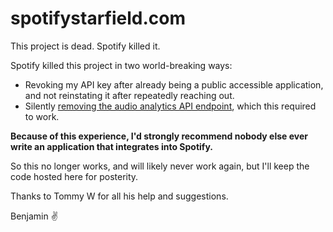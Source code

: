 # spotifystarfield.com

This project is dead. Spotify killed it.

Spotify killed this project in two world-breaking ways:

- Revoking my API key after already being a public accessible application, and not reinstating it after repeatedly reaching out.
- Silently [removing the audio analytics API endpoint](https://community.spotify.com/t5/Spotify-for-Developers/Changes-to-Web-API/td-p/6540414/), which this required to work.

**Because of this experience, I'd strongly recommend nobody else ever write an application that integrates into Spotify.**

So this no longer works, and will likely never work again, but I'll keep the code hosted here for posterity. 

Thanks to Tommy W for all his help and suggestions.

Benjamin ✌️
